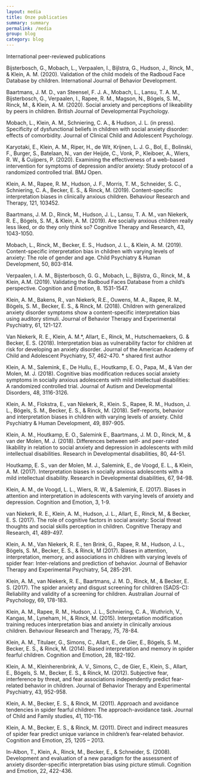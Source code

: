 ```yaml
---
layout: media
title: Onze publicaties
summary: summary
permalink: /media
group: blog
category: blog
---
```


International peer-reviewed publications

Bijsterbosch, G., Mobach, L., Verpaalen, I., Bijlstra, G., Hudson, J., Rinck, M., & Klein, A. M. (2020). Validation of the child models of the Radboud Face Database by children. International Journal of Behavior Development.

Baartmans, J. M. D., van Steensel, F. J. A., Mobach, L., Lansu, T. A. M., Bijsterbosch, G., Verpaalen, I., 
Rapee, R. M., Magson, N., Bögels, S. M., Rinck, M., & Klein, A. M. (2020). Social anxiety and perceptions of likeability by peers in children. British Journal of Developmental Psychology.

Mobach, L., Klein, A. M., Schniering, C. A., & Hudson, J. L. (in press). Specificity of dysfunctional beliefs in children with social anxiety disorder: effects of comorbidity. Journal of Clinical Child and Adolescent Psychology. 

Karyotaki, E., Klein, A. M., Riper, H., de Wit, Krijnen, L. J. G., Bol, E., Bolinski, F., Burger, S., Batelaan, N., van der Heijde, C., Vonk, P., Kleiboer, A., Wiers, R. W., & Cuijpers, P. (2020). Examining the effectiveness of a web-based intervention for symptoms of depression and/or anxiety: Study protocol of a randomized controlled trial. BMJ Open.

Klein, A. M., Rapee, R. M., Hudson, J. F., Morris, T. M., Schneider, S. C., Schniering, C. A., Becker, E. S., & Rinck, M. (2019). Content-specific interpretation biases in clinically anxious children. Behaviour Research and Therapy, 121, 103452.

Baartmans, J. M. D., Rinck, M., Hudson, J. L., Lansu, T. A. M., van Niekerk, R. E., Bögels, S. M., & Klein, A. M. (2019). Are socially anxious children really less liked, or do they only think so? Cognitive Therapy and Research, 43, 1043-1050.

Mobach, L., Rinck, M., Becker, E. S., Hudson, J. L., & Klein, A. M. (2019). Content-specific interpretation 
bias in children with varying levels of anxiety: The role of gender and age. Child Psychiatry & Human Development, 50, 803-814.

Verpaalen, I. A. M., Bijsterbosch, G. G., Mobach, L., Bijlstra, G., Rinck, M., & Klein, A.M. (2019). Validating the Radboud Faces Database from a child’s perspective. Cognition and Emotion, 8. 1531-1547.

Klein, A. M., Bakens, R., van Niekerk, R.E., Ouwens, M. A., Rapee, R. M., Bögels, S. M., Becker, E. S., & Rinck, M. (2018). Children with generalized anxiety disorder symptoms show a content-specific interpretation bias using auditory stimuli. Journal of Behavior Therapy and Experimental Psychiatry, 61, 121-127.

Van Niekerk, R. E., Klein, A. M.*, Allart, E., Rinck, M., Hutschemaekers, G. & Becker, E. S. (2018). Interpretation bias as vulnerability factor for children at risk for developing an anxiety disorder. Journal of the American Academy of Child and Adolescent Psychiatry, 57, 462-470. * shared first author

Klein, A. M., Salemink, E., De Hullu, E., Houtkamp, E. O., Papa, M., & Van der Molen, M. J. (2018). Cognitive bias modification reduces social anxiety symptoms in socially anxious adolescents with mild intellectual disabilities: A randomized controlled trial. Journal of Autism and Developmental Disorders, 48, 3116-3126. 

Klein, A. M., Flokstra, E., van Niekerk, R., Klein. S., Rapee, R. M., Hudson, J. L., Bögels, S. M., Becker, E. S., & Rinck, M. (2018). Self-reports, behavior and interpretation biases in children with varying levels of anxiety. Child Psychiatry & Human Development, 49, 897-905.

Klein, A. M., Houtkamp, E. O., Salemink E., Baartmans, J. M. D., Rinck, M., & van der Molen, M. J. (2018). Differences between self- and peer-rated likability in relation to social anxiety and depression in adolescents with mild intellectual disabilities. Research in Developmental disabilities, 80, 44-51.

Houtkamp, E. S., van der Molen, M. J., Salemink, E., de Voogd, E. L., & Klein, A. M. (2017). Interpretation biases in socially anxious adolescents with a mild intellectual disability. Research in Developmental disabilities, 67, 94-98.

Klein, A. M., de Voogd, L. L., Wiers, R. W., & Salemink, E. (2017). Biases in attention and interpretation in adolescents with varying levels of anxiety and depression. Cognition and Emotion, 3, 1-9.

van Niekerk, R. E., Klein, A. M., Hudson, J. L., Allart, E., Rinck, M., & Becker, E. S. (2017). The role of cognitive factors in social anxiety: Social threat thoughts and social skills perception in children. Cognitive Therapy and Research, 41, 489-497.

Klein, A. M., Van Niekerk, R. E., ten Brink, G., Rapee, R. M., Hudson, J. L., Bögels, S. M., Becker, E. S., & Rinck, M (2017). Biases in attention, interpretation, memory, and associations in children with varying levels of spider fear: Inter-relations and prediction of behavior. Journal of Behavior Therapy and Experimental Psychiatry, 54, 285-291.

Klein, A. M., van Niekerk, R. E., Baartmans, J. M. D., Rinck, M., & Becker, E. S. (2017). The spider anxiety and disgust screening for children (SADS-C): Reliability and validity of a screening for children. Australian Journal of Psychology, 69, 178-183. 

Klein, A. M., Rapee, R. M., Hudson, J. L., Schniering, C. A., Wuthrich, V., Kangas, M., Lyneham, H., & Rinck, M. (2015). Interpretation modification training reduces interpretation bias and anxiety in clinically anxious children. Behaviour Research and Therapy, 75, 78-84.

Klein, A. M., Titulaer, G., Simons, C., Allart, E., de Gier, E., Bögels, S. M., Becker, E. S., & Rinck, M. (2014). Biased interpretation and memory in spider fearful children. Cognition and Emotion, 28, 182-192.

Klein, A. M., Kleinherenbrink, A. V., Simons, C., de Gier, E., Klein, S., Allart, E., Bögels, S. M., Becker, E. S., & Rinck, M. (2012). Subjective fear, interference by threat, and fear associations independently predict fear-related behavior in children. Journal of Behavior Therapy and Experimental Psychiatry, 43, 952-958.   

Klein, A. M., Becker, E. S., & Rinck, M. (2011). Approach and avoidance tendencies in spider fearful children: The approach-avoidance task. Journal of Child and Family studies, 41, 110-116.

Klein, A. M., Becker, E. S., & Rinck, M. (2011). Direct and indirect measures of spider fear predict unique variance in children’s fear-related behavior. Cognition and Emotion, 25, 1205 – 2013.

In-Albon, T., Klein, A., Rinck, M., Becker, E., & Schneider, S. (2008). Development and evaluation of a new paradigm for the assessment of anxiety disorder-specific interpretation bias using picture stimuli. Cognition and Emotion, 22, 422-436.



